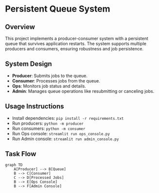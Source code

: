 # Persistent Queue System

## Overview
This project implements a producer-consumer system with a persistent queue that survives application restarts. The system supports multiple producers and consumers, ensuring robustness and job persistence.

## System Design
- **Producer**: Submits jobs to the queue.
- **Consumer**: Processes jobs from the queue.
- **Ops**: Monitors job status and details.
- **Admin**: Manages queue operations like resubmitting or canceling jobs.

## Usage Instructions
- Install dependencies: `pip install -r requirements.txt`
- Run producers: `python -m producer`
- Run consumers: `python -m consumer`
- Run Ops console: `streamlit run ops_console.py`
- Run Admin console: `streamlit run admin_console.py`

## Task Flow
```mermaid
graph TD
    A[Producer] --> B[Queue]
    B --> C[Consumer]
    C --> D[Processed Jobs]
    B --> E[Ops Console]
    B --> F[Admin Console]